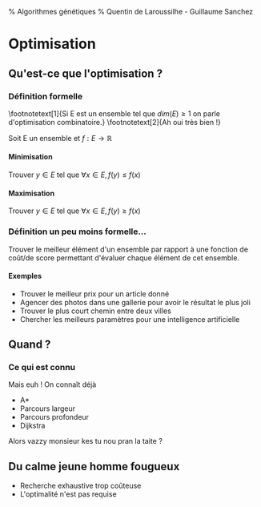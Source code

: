 % Algorithmes génétiques
% Quentin de Laroussilhe - Guillaume Sanchez

# Optimisation

## Qu'est-ce que l'optimisation ?

### Définition formelle

\footnotetext[1]{Si E est un ensemble tel que $dim(E) \geq 1$ on parle
d'optimisation combinatoire.} \footnotetext[2]{Ah oui très bien !}

Soit E un ensemble et $f : E \to \mathbb{R}$

#### Minimisation

Trouver $y \in E$ tel que $\forall x \in E, f(y) \leq f(x)$

#### Maximisation

Trouver $y \in E$ tel que $\forall x \in E, f(y) \geq f(x)$

### Définition un peu moins formelle...

Trouver le meilleur élément d'un ensemble par rapport à une fonction de coût/de
score permettant d'évaluer chaque élément de cet ensemble.

#### Exemples

* Trouver le meilleur prix pour un article donné
* Agencer des photos dans une gallerie pour avoir le résultat le plus joli
* Trouver le plus court chemin entre deux villes
* Chercher les meilleurs paramètres pour une intelligence artificielle

## Quand ?
### Ce qui est connu

Mais euh ! On connaît déjà

* A\*
* Parcours largeur
* Parcours profondeur
* Dijkstra

Alors vazzy monsieur kes tu nou pran la taite ?

## Du calme jeune homme fougueux

* Recherche exhaustive trop coûteuse
* L'optimalité n'est pas requise

